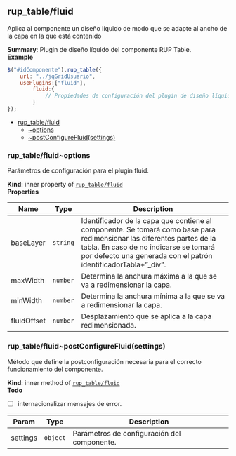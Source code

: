 <a name="module_rup_table/fluid"></a>

## rup_table/fluid
Aplica al componente un diseño líquido de modo que se adapte al ancho de la capa en la que está contenido

**Summary**: Plugin de diseño líquido del componente RUP Table.  
**Example**  
```js
$("#idComponente").rup_table({	url: "../jqGridUsuario",	usePlugins:["fluid"],       	fluid:{       		// Propiedades de configuración del plugin de diseño líquido       	}});
```

* [rup_table/fluid](#module_rup_table/fluid)
    * [~options](#module_rup_table/fluid..options)
    * [~postConfigureFluid(settings)](#module_rup_table/fluid..postConfigureFluid)

<a name="module_rup_table/fluid..options"></a>

### rup_table/fluid~options
Parámetros de configuración para el plugin fluid.

**Kind**: inner property of <code>[rup_table/fluid](#module_rup_table/fluid)</code>  
**Properties**

| Name | Type | Description |
| --- | --- | --- |
| baseLayer | <code>string</code> | Identificador de la capa que contiene al componente. Se tomará como base para redimensionar las diferentes partes de la tabla. En caso de no indicarse se tomará por defecto una generada con el patrón identificadorTabla+”_div”. |
| maxWidth | <code>number</code> | Determina la anchura máxima a la que se va a redimensionar la capa. |
| minWidth | <code>number</code> | Determina la anchura mínima a la que se va a redimensionar la capa. |
| fluidOffset | <code>number</code> | Desplazamiento que se aplica a la capa redimensionada. |

<a name="module_rup_table/fluid..postConfigureFluid"></a>

### rup_table/fluid~postConfigureFluid(settings)
Método que define la postconfiguración necesaria para el correcto funcionamiento del componente.

**Kind**: inner method of <code>[rup_table/fluid](#module_rup_table/fluid)</code>  
**Todo**

- [ ] internacionalizar mensajes de error.


| Param | Type | Description |
| --- | --- | --- |
| settings | <code>object</code> | Parámetros de configuración del componente. |

